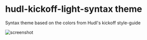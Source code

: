 # hudl-kickoff-light-syntax theme

Syntax theme based on the colors from Hudl's kickoff style-guide

![screenshot](http://i.imgur.com/UexrkJs.png)
